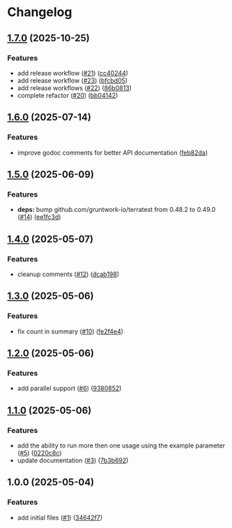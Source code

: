 # Changelog

## [1.7.0](https://github.com/dkooll/validor/compare/v1.6.0...v1.7.0) (2025-10-25)


### Features

* add release workflow ([#21](https://github.com/dkooll/validor/issues/21)) ([cc40244](https://github.com/dkooll/validor/commit/cc40244f3579ce014422838f35359a5a0fcaa796))
* add release workflow ([#23](https://github.com/dkooll/validor/issues/23)) ([bfcbd05](https://github.com/dkooll/validor/commit/bfcbd05e8ae544912beae1cef478c519b4ca73dd))
* add release workflows ([#22](https://github.com/dkooll/validor/issues/22)) ([86b0813](https://github.com/dkooll/validor/commit/86b0813d62c76c115c41d5f68bbe3491666e0809))
* complete refactor ([#20](https://github.com/dkooll/validor/issues/20)) ([bb04142](https://github.com/dkooll/validor/commit/bb04142e0e976cee2e16a8e143bcf39565a8db5a))

## [1.6.0](https://github.com/dkooll/validor/compare/v1.5.0...v1.6.0) (2025-07-14)


### Features

* improve godoc comments for better API documentation ([feb82da](https://github.com/dkooll/validor/commit/feb82da53dd08deaaf86aa00db1843a84b6f1fe4))

## [1.5.0](https://github.com/dkooll/validor/compare/v1.4.0...v1.5.0) (2025-06-09)


### Features

* **deps:** bump github.com/gruntwork-io/terratest from 0.48.2 to 0.49.0 ([#14](https://github.com/dkooll/validor/issues/14)) ([ee1fc3d](https://github.com/dkooll/validor/commit/ee1fc3d7a6c8b22d5a1fae36f10a676fd856330d))

## [1.4.0](https://github.com/dkooll/validor/compare/v1.3.0...v1.4.0) (2025-05-07)


### Features

* cleanup comments ([#12](https://github.com/dkooll/validor/issues/12)) ([dcab198](https://github.com/dkooll/validor/commit/dcab19883c7aefac342574d7eef099b47ca03582))

## [1.3.0](https://github.com/dkooll/validor/compare/v1.2.0...v1.3.0) (2025-05-06)


### Features

* fix count in summary ([#10](https://github.com/dkooll/validor/issues/10)) ([fe2f4e4](https://github.com/dkooll/validor/commit/fe2f4e4019b37dfdf7a609b166c0f3d07cb3e1a1))

## [1.2.0](https://github.com/dkooll/validor/compare/v1.1.0...v1.2.0) (2025-05-06)


### Features

* add parallel support ([#6](https://github.com/dkooll/validor/issues/6)) ([9380852](https://github.com/dkooll/validor/commit/938085235a32b0322878c21c8ea030cb31f131eb))

## [1.1.0](https://github.com/dkooll/validor/compare/v1.0.0...v1.1.0) (2025-05-06)


### Features

* add the ability to run more then one usage using the example parameter ([#5](https://github.com/dkooll/validor/issues/5)) ([0220c8c](https://github.com/dkooll/validor/commit/0220c8c50b78b0b590ffc5dc013ed6c60bdc3377))
* update documentation ([#3](https://github.com/dkooll/validor/issues/3)) ([7b3b692](https://github.com/dkooll/validor/commit/7b3b6929026c4dccd1d082b1cf434a7b3f6d1c51))

## 1.0.0 (2025-05-04)


### Features

* add initial files ([#1](https://github.com/dkooll/validor/issues/1)) ([34642f7](https://github.com/dkooll/validor/commit/34642f712432ab25a1dbdd9fb4a611b9b682a98b))
